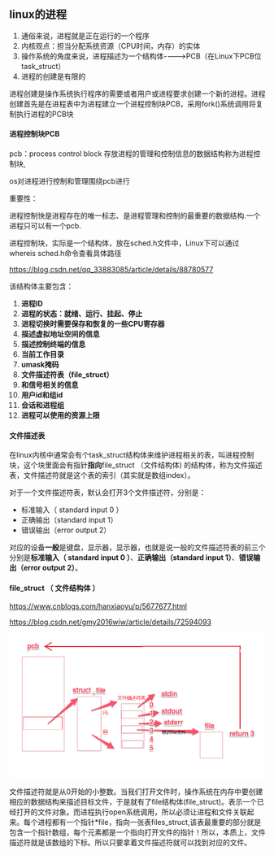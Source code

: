 ## linux的进程

1.  通俗来说，进程就是正在运行的一个程序
2.  内核观点：担当分配系统资源（CPU时间，内存）的实体
3.  操作系统的角度来说，进程描述为一个结构体---->PCB（在Linux下PCB位task_struct）
4.  进程的创建是有限的



进程创建是操作系统执行程序的需要或者用户或进程要求创建一个新的进程。进程创建首先是在进程表中为进程建立一个进程控制块PCB，采用fork()系统调用将复制执行进程的PCB块 



#### 进程控制块PCB



pcb：process control block   存放进程的管理和控制信息的数据结构称为进程控制块,

os对进程进行控制和管理围绕pcb进行



重要性：

​	进程控制快是进程存在的唯一标志、是进程管理和控制的最重要的数据结构.一个进程只可以有一个pcb.

 进程控制块，实际是一个结构体，放在sched.h文件中，Linux下可以通过whereis sched.h命令查看具体路径

 https://blog.csdn.net/qq_33883085/article/details/88780577 

该结构体主要包含： 

1. **进程ID**
2. **进程的状态：就绪、运行、挂起、停止** 
3.  **进程切换时需要保存和恢复的一些CPU寄存器** 
4. **描述虚拟地址空间的信息** 
5. **描述控制终端的信息** 
6.  **当前工作目录** 
7.  **umask掩码** 
8.  **文件描述符表（file_struct）**
9.  **和信号相关的信息** 
10.  **用户id和组id** 
11.  **会话和进程组** 
12.  **进程可以使用的资源上限** 



####  文件描述表

 在linux内核中通常会有个task_struct结构体来维护进程相关的表，叫进程控制块，这个块里面会有指针**指向**file_struct （文件结构体) 的结构体，称为文件描述表，文件描述符就是这个表的索引（其实就是数组index）。 

对于一个文件描述符表，默认会打开3个文件描述符，分别是：

* 标准输入（ standard input 0 ）
* 正确输出（standard input 1）
* 错误输出（error output 2）

对应的设备**一般**是键盘，显示器，显示器，也就是说一般的文件描述符表的前三个分别是**标准输入（ standard input 0 ）**、**正确输出（standard input 1）**、**错误输出（error output 2）**。



#### file_struct （ 文件结构体 ）

 https://www.cnblogs.com/hanxiaoyu/p/5677677.html 

 https://blog.csdn.net/gmy2016wiw/article/details/72594093 



![931732-20160717011845420-65589024](.\931732-20160717011845420-65589024.png)

文件描述符就是从0开始的小整数。当我们打开文件时，操作系统在内存中要创建相应的数据结构来描述目标文件，于是就有了file结构体(file_struct)。表示一个已经打开的文件对象。而进程执行open系统调用，所以必须让进程和文件关联起来。每个进程都有一个指针*file，指向一张表files_struct,该表最重要的部分就是包含一个指针数组，每个元素都是一个指向打开文件的指针！所以，本质上，文件描述符就是该数组的下标。所以只要拿着文件描述符就可以找到对应的文件。

